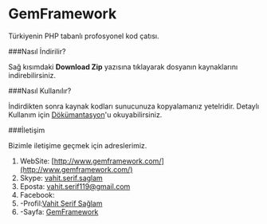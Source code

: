 # GemFramework

Türkiyenin PHP tabanlı profosyonel kod çatısı.

###Nasıl İndirilir?

Sağ kısımdaki **Download Zip** yazısına tıklayarak dosyanın kaynaklarını indirebilirsiniz.

###Nasıl Kullanılır?

İndirdikten sonra kaynak kodları sunucunuza kopyalamanız yetelridir.
Detaylı Kullanım için [Dökümantasyon](http://www.gemframework.com/dokumantasyon/index.html)'u okuyabilirsiniz.

###İletişim

Bizimle iletişime geçmek için adreslerimiz.

1. WebSite: [http://www.gemframework.com/](http://www.gemframework.com/)
2. Skype:   [vahit.serif.saglam](skype:vahit.serif.saglam?userinfo)
3. Eposta:  [vahit.serif119@gmail.com](mailto:vahit.serif119@gmail.com)
4. Facebook:
  1. -Profil:[Vahit Şerif Sağlam](http://www.facebook.com/vahitserifsaglam1)
  2. -Sayfa: [GemFramework](httpt:///www.facebook.com/gemframework)
